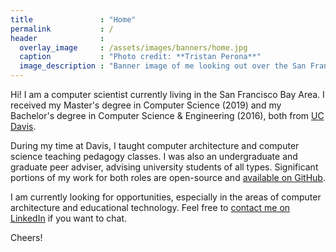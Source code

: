 ```yaml
---
title               : "Home"
permalink           : /
header              :
  overlay_image     : /assets/images/banners/home.jpg
  caption           : "Photo credit: **Tristan Perona**"
  image_description : "Banner image of me looking out over the San Francisco Bay towards San Francisco."
---
```


Hi!
I am a computer scientist currently living in the San Francisco Bay Area.
I received my Master's degree in Computer Science (2019) and my Bachelor's degree in Computer Science & Engineering (2016), both from [UC Davis](https://cs.ucdavis.edu/).

During my time at Davis, I taught computer architecture and computer science teaching pedagogy classes.
I was also an undergraduate and graduate peer adviser, advising university students of all types.
Significant portions of my work for both roles are open-source and [available on GitHub](https://github.com/jlperona).

I am currently looking for opportunities, especially in the areas of computer architecture and educational technology.
Feel free to [contact me on LinkedIn](https://www.linkedin.com/in/jlperona/) if you want to chat.

Cheers!
